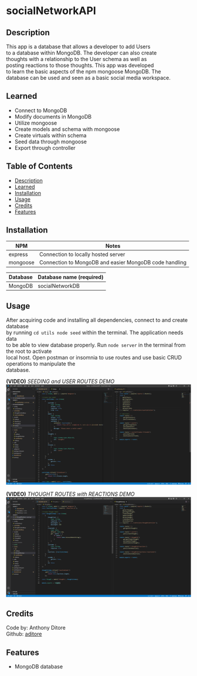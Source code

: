 # socialNetworkAPI

## Description

This app is a database that allows a developer to add Users</br>
to a database within MongoDB. The developer can also create</br>
thoughts with a relationship to the User schema as well as</br>
posting reactions to those thoughts. This app was developed</br>
to learn the basic aspects of the npm mongoose MongoDB. The</br>
database can be used and seen as a basic social media workspace.</br>

## Learned

- Connect to MongoDB
- Modify documents in MongoDB
- Utilize mongoose
- Create models and schema with mongoose
- Create virtuals within schema
- Seed data through mongoose
- Export through controller

## Table of Contents

- [Description](#description)
- [Learned](#learned)
- [Installation](#installation)
- [Usage](#usage)
- [Credits](#credits)
- [Features](#features)

## Installation

NPM | Notes
--- | ---
express | Connection to locally hosted server
mongoose | Connection to MongoDB and easier MongoDB code handling

Database | Database name (required)
--- | ---
MongoDB | socialNetworkDB

## Usage

After acquiring code and installing all dependencies, connect to and create database</br> 
by running `cd utils node seed` within the terminal. The application needs data</br>
to be able to view database properly. Run `node server` in the terminal from the root to activate</br>
local host. Open postman or insomnia to use routes and use basic CRUD operations to manipulate the</br>
database.</br>

**(VIDEO)** _SEEDING and USER ROUTES DEMO_
[![seedUserRoute](./public/images/seedUserRoute.png)](https://drive.google.com/file/d/1yyuABZsfv292mNNI85hhvPKSgoZbK4E7/view)

**(VIDEO)** _THOUGHT ROUTES with REACTIONS DEMO_
[![thoughtRoute](./public/images/thoughtRoute.png)](https://drive.google.com/file/d/123_7UQVQZrj6IRaKcOjKT-Xv_CzZrI2C/view)

## Credits

Code by: Anthony Ditore</br>
Github: [aditore](https://github.com/aditore)

## Features

- MongoDB database